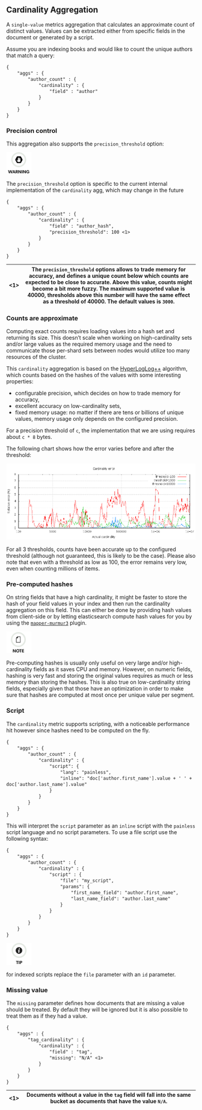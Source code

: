 ## Cardinality Aggregation

A `single-value` metrics aggregation that calculates an approximate count of distinct values. Values can be extracted either from specific fields in the document or generated by a script.

Assume you are indexing books and would like to count the unique authors that match a query:
    
    
    {
        "aggs" : {
            "author_count" : {
                "cardinality" : {
                    "field" : "author"
                }
            }
        }
    }

### Precision control

This aggregation also supports the `precision_threshold` option:

![Warning](/images/icons/warning.png)

The `precision_threshold` option is specific to the current internal implementation of the `cardinality` agg, which may change in the future 
    
    
    {
        "aggs" : {
            "author_count" : {
                "cardinality" : {
                    "field" : "author_hash",
                    "precision_threshold": 100 <1>
                }
            }
        }
    }

<1>| The `precision_threshold` options allows to trade memory for accuracy, and defines a unique count below which counts are expected to be close to accurate. Above this value, counts might become a bit more fuzzy. The maximum supported value is 40000, thresholds above this number will have the same effect as a threshold of 40000. The default values is `3000`.     
---|---  
  
### Counts are approximate

Computing exact counts requires loading values into a hash set and returning its size. This doesn’t scale when working on high-cardinality sets and/or large values as the required memory usage and the need to communicate those per-shard sets between nodes would utilize too many resources of the cluster.

This `cardinality` aggregation is based on the [HyperLogLog++](http://static.googleusercontent.com/media/research.google.com/fr//pubs/archive/40671.pdf) algorithm, which counts based on the hashes of the values with some interesting properties:

  * configurable precision, which decides on how to trade memory for accuracy, 
  * excellent accuracy on low-cardinality sets, 
  * fixed memory usage: no matter if there are tens or billions of unique values, memory usage only depends on the configured precision. 



For a precision threshold of `c`, the implementation that we are using requires about `c * 8` bytes.

The following chart shows how the error varies before and after the threshold:

![images/cardinality_error.png](images/cardinality_error.png)

For all 3 thresholds, counts have been accurate up to the configured threshold (although not guaranteed, this is likely to be the case). Please also note that even with a threshold as low as 100, the error remains very low, even when counting millions of items.

### Pre-computed hashes

On string fields that have a high cardinality, it might be faster to store the hash of your field values in your index and then run the cardinality aggregation on this field. This can either be done by providing hash values from client-side or by letting elasticsearch compute hash values for you by using the [`mapper-murmur3`](https://www.elastic.co/guide/en/elasticsearch/plugins/5.4/mapper-murmur3.html) plugin.

![Note](/images/icons/note.png)

Pre-computing hashes is usually only useful on very large and/or high-cardinality fields as it saves CPU and memory. However, on numeric fields, hashing is very fast and storing the original values requires as much or less memory than storing the hashes. This is also true on low-cardinality string fields, especially given that those have an optimization in order to make sure that hashes are computed at most once per unique value per segment.

### Script

The `cardinality` metric supports scripting, with a noticeable performance hit however since hashes need to be computed on the fly.
    
    
    {
        "aggs" : {
            "author_count" : {
                "cardinality" : {
                    "script": {
                        "lang": "painless",
                        "inline": "doc['author.first_name'].value + ' ' + doc['author.last_name'].value"
                    }
                }
            }
        }
    }

This will interpret the `script` parameter as an `inline` script with the `painless` script language and no script parameters. To use a file script use the following syntax:
    
    
    {
        "aggs" : {
            "author_count" : {
                "cardinality" : {
                    "script" : {
                        "file": "my_script",
                        "params": {
                            "first_name_field": "author.first_name",
                            "last_name_field": "author.last_name"
                        }
                    }
                }
            }
        }
    }

![Tip](/images/icons/tip.png)

for indexed scripts replace the `file` parameter with an `id` parameter.

### Missing value

The `missing` parameter defines how documents that are missing a value should be treated. By default they will be ignored but it is also possible to treat them as if they had a value.
    
    
    {
        "aggs" : {
            "tag_cardinality" : {
                "cardinality" : {
                    "field" : "tag",
                    "missing": "N/A" <1>
                }
            }
        }
    }

<1>| Documents without a value in the `tag` field will fall into the same bucket as documents that have the value `N/A`.     
---|---
